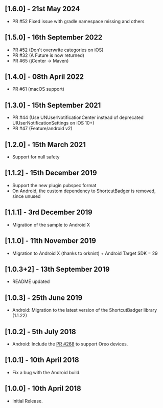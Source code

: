 ## [1.6.0] - 21st May 2024

* PR #52 Fixed issue with gradle namespace missing and others

## [1.5.0] - 16th September 2022

* PR #52 (Don't overwrite categories on iOS)
* PR #32 (A Future is now returned)
* PR #65 (jCenter -> Maven)

## [1.4.0] - 08th April 2022

* PR #61 (macOS support)
 
## [1.3.0] - 15th September 2021

* PR #44 (Use UNUserNotificationCenter instead of deprecated UIUserNotificationSettings on iOS 10+) 
* PR #47 (Feature/android v2)

## [1.2.0] - 15th March 2021

* Support for null safety 

## [1.1.2] - 15th December 2019

* Support the new plugin pubspec format
* On Android, the custom dependency to ShortcutBadger is removed, since unused  

## [1.1.1] - 3rd December 2019

* Migration of the sample to Android X

## [1.1.0] - 11th November 2019

* Migration to Android X (thanks to orknist) + Android Target SDK = 29

## [1.0.3+2] - 13th September 2019

* README updated

## [1.0.3] - 25th June 2019
  
* Android: Migration to the latest version of the ShortcutBadger library (1.1.22)

## [1.0.2] - 5th July 2018
  
* Android: Include the [PR #268](https://github.com/leolin310148/ShortcutBadger/pull/268) to support Oreo devices.  
  
## [1.0.1] - 10th April 2018  
  
* Fix a bug with the Android build.  
  
## [1.0.0] - 10th April 2018  
  
* Initial Release.
